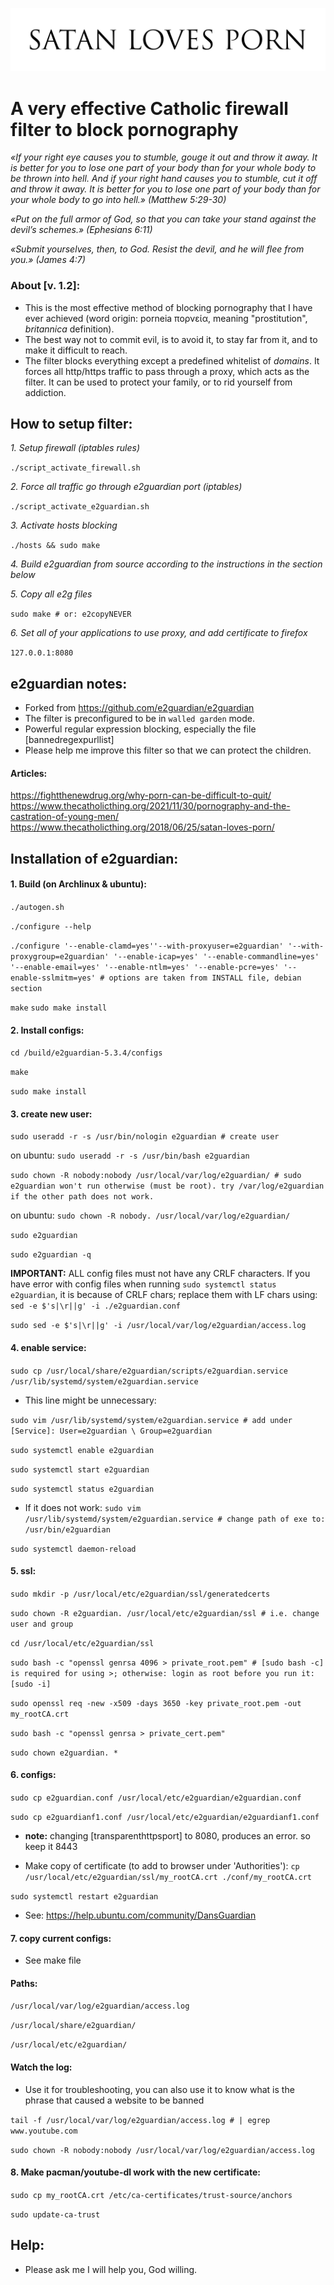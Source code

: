 ![SatanLovesP](SatanLovesP.png "SatanLovesP")

# A very effective Catholic firewall filter to block pornography
*«If your right eye causes you to stumble, gouge it out and throw it away. It is better for you to lose one part of your body than for your whole body to be thrown into hell. And if your right hand causes you to stumble, cut it off and throw it away. It is better for you to lose one part of your body than for your whole body to go into hell.» (Matthew 5:29-30)*

*«Put on the full armor of God, so that you can take your stand against the devil’s schemes.» (Ephesians 6:11)*

*«Submit yourselves, then, to God. Resist the devil, and he will flee from you.» (James 4:7)*

### About [v. 1.2]:
- This is the most effective method of blocking pornography that I have ever achieved (word origin: porneia πορνεία, meaning "prostitution", _britannica_ definition).
- The best way not to commit evil, is to avoid it, to stay far from it, and to make it difficult to reach.
- The filter blocks everything except a predefined whitelist of _domains_. It forces all http/https traffic to pass through a proxy, which acts as the filter. It can be used to protect your family, or to rid yourself from addiction.

## How to setup filter:
*1. Setup firewall (iptables rules)*

`./script_activate_firewall.sh`

*2. Force all traffic go through e2guardian port (iptables)*

`./script_activate_e2guardian.sh`

*3. Activate hosts blocking*

`./hosts && sudo make`

*4. Build e2guardian from source according to the instructions in the section below*

*5. Copy all e2g files*

`sudo make # or: e2copyNEVER`

*6. Set all of your applications to use proxy, and add certificate to firefox*

`127.0.0.1:8080`

## e2guardian notes:
- Forked from https://github.com/e2guardian/e2guardian
- The filter is preconfigured to be in ` walled garden ` mode.
- Powerful regular expression blocking, especially the file [bannedregexpurllist]
- Please help me improve this filter so that we can protect the children.

#### Articles:
https://fightthenewdrug.org/why-porn-can-be-difficult-to-quit/
https://www.thecatholicthing.org/2021/11/30/pornography-and-the-castration-of-young-men/
https://www.thecatholicthing.org/2018/06/25/satan-loves-porn/

## Installation of e2guardian:

#### 1. Build (on Archlinux & ubuntu):
`./autogen.sh`

`./configure --help`

`./configure '--enable-clamd=yes''--with-proxyuser=e2guardian' '--with-proxygroup=e2guardian' '--enable-icap=yes' '--enable-commandline=yes' '--enable-email=yes' '--enable-ntlm=yes' '--enable-pcre=yes' '--enable-sslmitm=yes' # options are taken from INSTALL file, debian section`

`make`
`sudo make install`

#### 2. Install configs:
`cd /build/e2guardian-5.3.4/configs`

`make`

`sudo make install`

#### 3. create new user:
`sudo useradd -r -s /usr/bin/nologin e2guardian # create user`

on ubuntu: `sudo useradd -r -s /usr/bin/bash e2guardian`

`sudo chown -R nobody:nobody /usr/local/var/log/e2guardian/ # sudo e2guardian won't run otherwise (must be root). try /var/log/e2guardian if the other path does not work.`

on ubuntu: `sudo chown -R nobody. /usr/local/var/log/e2guardian/`

`sudo e2guardian`

`sudo e2guardian -q`

**IMPORTANT:** ALL config files must not have any CRLF characters.
If you have error with config files when running `sudo systemctl status e2guardian`, it is because of CRLF chars; replace them with LF chars using: `sed -e $'s|\r||g' -i ./e2guardian.conf`

`sudo sed -e $'s|\r||g' -i /usr/local/var/log/e2guardian/access.log`

#### 4. enable service:
`sudo cp /usr/local/share/e2guardian/scripts/e2guardian.service /usr/lib/systemd/system/e2guardian.service`

- This line might be unnecessary:

`sudo vim /usr/lib/systemd/system/e2guardian.service # add under [Service]: User=e2guardian \ Group=e2guardian`

`sudo systemctl enable e2guardian`

`sudo systemctl start e2guardian`

`sudo systemctl status e2guardian`

- If it does not work:
`sudo vim /usr/lib/systemd/system/e2guardian.service # change path of exe to: /usr/bin/e2guardian`

`sudo systemctl daemon-reload`

#### 5. ssl:
`sudo mkdir -p /usr/local/etc/e2guardian/ssl/generatedcerts`

`sudo chown -R e2guardian. /usr/local/etc/e2guardian/ssl # i.e. change user and group`

`cd /usr/local/etc/e2guardian/ssl`

`sudo bash -c "openssl genrsa 4096 > private_root.pem" # [sudo bash -c] is required for using >; otherwise: login as root before you run it: [sudo -i]`

`sudo openssl req -new -x509 -days 3650 -key private_root.pem -out my_rootCA.crt`

`sudo bash -c "openssl genrsa > private_cert.pem"`

`sudo chown e2guardian. *`

#### 6. configs:
`sudo cp e2guardian.conf /usr/local/etc/e2guardian/e2guardian.conf`

`sudo cp e2guardianf1.conf /usr/local/etc/e2guardian/e2guardianf1.conf`

- **note:** changing [transparenthttpsport] to 8080, produces an error. so keep it 8443

- Make copy of certificate (to add to browser under 'Authorities'):
`cp /usr/local/etc/e2guardian/ssl/my_rootCA.crt ./conf/my_rootCA.crt`

`sudo systemctl restart e2guardian`

- See:
https://help.ubuntu.com/community/DansGuardian

#### 7. copy current configs:
- See make file

#### Paths:
`/usr/local/var/log/e2guardian/access.log`

`/usr/local/share/e2guardian/`

`/usr/local/etc/e2guardian/`

#### Watch the log:
- Use it for troubleshooting, you can also use it to know what is the phrase that caused a website to be banned

`tail -f /usr/local/var/log/e2guardian/access.log # | egrep www.youtube.com`

`sudo chown -R nobody:nobody /usr/local/var/log/e2guardian/access.log`

#### 8. Make pacman/youtube-dl work with the new certificate:
`sudo cp my_rootCA.crt /etc/ca-certificates/trust-source/anchors`

`sudo update-ca-trust`

## Help:
- Please ask me I will help you, God willing.

